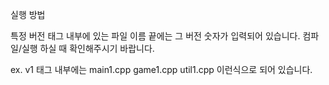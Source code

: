 실행 방법

특정 버전 태그 내부에 있는 파일 이름 끝에는 그 버전 숫자가 입력되어 있습니다. 컴파일/실행 하실 때 확인해주시기 바랍니다.

ex. v1 태그 내부에는 main1.cpp game1.cpp util1.cpp 이런식으로 되어 있습니다.